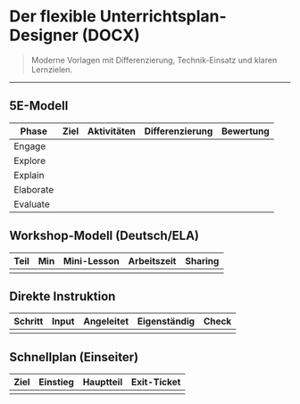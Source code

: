 ﻿# Der flexible Unterrichtsplan-Designer (DOCX)

> Moderne Vorlagen mit Differenzierung, Technik-Einsatz und klaren Lernzielen.

---

## 5E-Modell
| Phase | Ziel | Aktivitäten | Differenzierung | Bewertung |
|---|---|---|---|---|
| Engage | | | | |
| Explore | | | | |
| Explain | | | | |
| Elaborate | | | | |
| Evaluate | | | | |

## Workshop-Modell (Deutsch/ELA)
| Teil | Min | Mini-Lesson | Arbeitszeit | Sharing |
|---|---|---|---|---|
| | | | | |

## Direkte Instruktion
| Schritt | Input | Angeleitet | Eigenständig | Check |
|---|---|---|---|---|
| | | | | |

## Schnellplan (Einseiter)
| Ziel | Einstieg | Hauptteil | Exit-Ticket |
|---|---|---|---|
| | | | |
